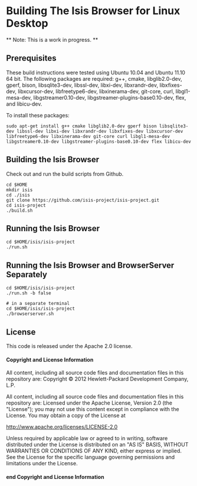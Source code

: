 # Building The Isis Browser for Linux Desktop

** Note: This is a work in progress. **

## Prerequisites

These build instructions were tested using Ubuntu 10.04 and Ubuntu 11.10 64 bit.
The following packages are required: g++, cmake, libglib2.0-dev, gperf, bison,
libsqlite3-dev, libssl-dev, libxi-dev, libxrandr-dev, libxfixes-dev, libxcursor-dev,
libfreetype6-dev, libxinerama-dev, git-core, curl, libgl1-mesa-dev, libgstreamer0.10-dev,
libgstreamer-plugins-base0.10-dev, flex, and libicu-dev.


To install these packages:

    sudo apt-get install g++ cmake libglib2.0-dev gperf bison libsqlite3-dev libssl-dev libxi-dev libxrandr-dev libxfixes-dev libxcursor-dev libfreetype6-dev libxinerama-dev git-core curl libgl1-mesa-dev libgstreamer0.10-dev libgstreamer-plugins-base0.10-dev flex libicu-dev

## Building the Isis Browser

Check out and run the build scripts from Github.

    cd $HOME
    mkdir isis
    cd ./isis
    git clone https://github.com/isis-project/isis-project.git
    cd isis-project
    ./build.sh 

## Running the Isis Browser

    cd $HOME/isis/isis-project
    ./run.sh

## Running the Isis Browser and BrowserServer Separately

    cd $HOME/isis/isis-project
    ./run.sh -b false

    # in a separate terminal
    cd $HOME/isis/isis-project
    ./browserserver.sh

License
-------
This code is released under the Apache 2.0 license.

#### Copyright and License Information

All content, including all source code files and documentation files in this repository are:
Copyright &copy; 2012 Hewlett-Packard Development Company, L.P.

All content, including all source code files and documentation files in this repository are:
Licensed under the Apache License, Version 2.0 (the "License");
you may not use this content except in compliance with the License.
You may obtain a copy of the License at

http://www.apache.org/licenses/LICENSE-2.0

Unless required by applicable law or agreed to in writing, software
distributed under the License is distributed on an "AS IS" BASIS,
WITHOUT WARRANTIES OR CONDITIONS OF ANY KIND, either express or implied.
See the License for the specific language governing permissions and
limitations under the License.

#### end Copyright and License Information
